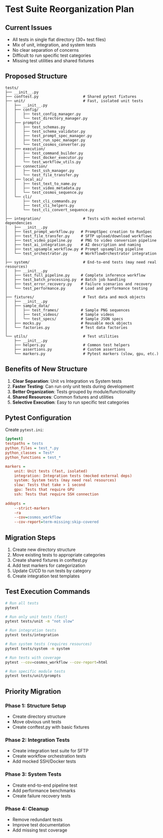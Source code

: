 # Test Suite Reorganization Plan

## Current Issues
- All tests in single flat directory (30+ test files)
- Mix of unit, integration, and system tests
- No clear separation of concerns
- Difficult to run specific test categories
- Missing test utilities and shared fixtures

## Proposed Structure

```
tests/
├── __init__.py
├── conftest.py                    # Shared pytest fixtures
├── unit/                          # Fast, isolated unit tests
│   ├── __init__.py
│   ├── config/
│   │   ├── test_config_manager.py
│   │   └── test_directory_manager.py
│   ├── prompts/
│   │   ├── test_schemas.py
│   │   ├── test_schema_validator.py
│   │   ├── test_prompt_spec_manager.py
│   │   ├── test_run_spec_manager.py
│   │   └── test_cosmos_converter.py
│   ├── execution/
│   │   ├── test_command_builder.py
│   │   ├── test_docker_executor.py
│   │   └── test_workflow_utils.py
│   ├── connection/
│   │   ├── test_ssh_manager.py
│   │   └── test_file_transfer.py
│   ├── local_ai/
│   │   ├── test_text_to_name.py
│   │   ├── test_video_metadata.py
│   │   └── test_cosmos_sequence.py
│   └── cli/
│       ├── test_cli_commands.py
│       ├── test_cli_helpers.py
│       └── test_cli_convert_sequence.py
│
├── integration/                   # Tests with mocked external dependencies
│   ├── __init__.py
│   ├── test_prompt_workflow.py   # PromptSpec creation to RunSpec
│   ├── test_file_transfer.py     # SFTP upload/download workflows
│   ├── test_video_pipeline.py    # PNG to video conversion pipeline
│   ├── test_ai_integration.py    # AI description and naming
│   ├── test_upsample_workflow.py # Prompt upsampling pipeline
│   └── test_orchestrator.py      # WorkflowOrchestrator integration
│
├── system/                        # End-to-end tests (may need real resources)
│   ├── __init__.py
│   ├── test_full_pipeline.py     # Complete inference workflow
│   ├── test_batch_processing.py  # Batch job handling
│   ├── test_error_recovery.py    # Failure scenarios and recovery
│   └── test_performance.py       # Load and performance testing
│
├── fixtures/                      # Test data and mock objects
│   ├── __init__.py
│   ├── sample_data/
│   │   ├── test_frames/          # Sample PNG sequences
│   │   ├── test_videos/          # Sample videos
│   │   └── test_specs/           # Sample JSON specs
│   ├── mocks.py                  # Reusable mock objects
│   └── factories.py              # Test data factories
│
└── utils/                         # Test utilities
    ├── __init__.py
    ├── helpers.py                 # Common test helpers
    ├── assertions.py              # Custom assertions
    └── markers.py                 # Pytest markers (slow, gpu, etc.)
```

## Benefits of New Structure

1. **Clear Separation**: Unit vs Integration vs System tests
2. **Faster Testing**: Can run only unit tests during development
3. **Better Organization**: Tests grouped by module/functionality
4. **Shared Resources**: Common fixtures and utilities
5. **Selective Execution**: Easy to run specific test categories

## Pytest Configuration

Create `pytest.ini`:
```ini
[pytest]
testpaths = tests
python_files = test_*.py
python_classes = Test*
python_functions = test_*

markers =
    unit: Unit tests (fast, isolated)
    integration: Integration tests (mocked external deps)
    system: System tests (may need real resources)
    slow: Tests that take > 1 second
    gpu: Tests that require GPU
    ssh: Tests that require SSH connection
    
addopts = 
    --strict-markers
    -ra
    --cov=cosmos_workflow
    --cov-report=term-missing:skip-covered
```

## Migration Steps

1. Create new directory structure
2. Move existing tests to appropriate categories
3. Create shared fixtures in conftest.py
4. Add test markers for categorization
5. Update CI/CD to run tests by category
6. Create integration test templates

## Test Execution Commands

```bash
# Run all tests
pytest

# Run only unit tests (fast)
pytest tests/unit -m "not slow"

# Run integration tests
pytest tests/integration

# Run system tests (requires resources)
pytest tests/system -m system

# Run tests with coverage
pytest --cov=cosmos_workflow --cov-report=html

# Run specific module tests
pytest tests/unit/prompts
```

## Priority Migration

### Phase 1: Structure Setup
- Create directory structure
- Move obvious unit tests
- Create conftest.py with basic fixtures

### Phase 2: Integration Tests
- Create integration test suite for SFTP
- Create workflow orchestration tests
- Add mocked SSH/Docker tests

### Phase 3: System Tests
- Create end-to-end pipeline test
- Add performance benchmarks
- Create failure recovery tests

### Phase 4: Cleanup
- Remove redundant tests
- Improve test documentation
- Add missing test coverage